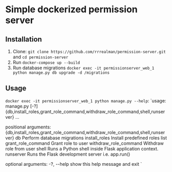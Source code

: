 # Simple dockerized permission server

## Installation
1. Clone: `git clone https://github.com/rrrealman/permission-server.git` and `cd permission-server`
2. Run `docker-compose up --build`
3. Run database migrations `docker exec -it permissionserver_web_1 python manage.py db upgrade -d /migrations`

## Usage
`docker exec -it permissionserver_web_1 python manage.py --help`:
`usage: manage.py [-?]
                 {db,install_roles,grant_role_command,withdraw_role_command,shell,runserver}
                 ...

positional arguments:
  {db,install_roles,grant_role_command,withdraw_role_command,shell,runserver}
    db                  Perform database migrations
    install_roles       Install predefined roles list
    grant_role_command  Grant role to user
    withdraw_role_command
                        Withdraw role from user
    shell               Runs a Python shell inside Flask application context.
    runserver           Runs the Flask development server i.e. app.run()

optional arguments:
  -?, --help            show this help message and exit
`
